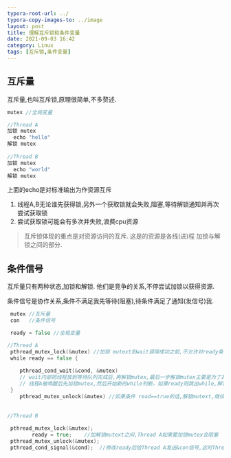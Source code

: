 ```yaml
---
typora-root-url: ../
typora-copy-images-to: ../image
layout: post
title: 理解互斥锁和条件变量
date: 2021-09-03 16:42
category: Linux
tags: [互斥锁,条件变量]
---
```




## 互斥量

互斥量,也叫互斥锁,原理很简单,不多赘述.

```c
mutex //全局变量

//Thread A
加锁 mutex
  echo "hello"  
解锁 mutex
  
//Thread B 
加锁 mutex
  echo "world"
解锁 mutex
```

上面的echo是对标准输出为作资源互斥

1. 线程A,B无论谁先获得锁,另外一个获取锁就会失败,阻塞,等待解锁通知并再次尝试获取锁
2. 尝试获取锁可能会有多次并失败,浪费cpu资源

> 互斥锁体现的重点是对资源访问的互斥.  这是的资源是各线(进)程 加锁与解锁之间的部分.



## 条件信号

互斥量只有两种状态,加锁和解锁. 他们是竞争的关系,不停尝试加锁以获得资源.

条件信号是协作关系,条件不满足我先等待(阻塞),待条件满足了通知(发信号)我.

```go
 mutex //互斥量
 con   //条件信号

 ready = false //全局变量

//Thread A
 pthread_mutex_lock(&mutex) //加锁 mutext到wait调用成功之前,不允许对ready条件进行修改。如果这里不加锁mutex的话，有可能在pthread_cond_wait调用未完成（没把当前线程成功放到等待队列）之前，别的线程改变了条件ready, 这个时候Thread A还没有成功进入到等待队列，所以无法被唤醒，也就错过此唤醒信号，Thread会继续阻塞，但此时条件却已经被改变。
 while ready == false {
   			
   	pthread_cond_wait(&cond, &mutex) 
    // wait内部把线程放到等待队列完成后,再解锁mutex,最后一步解锁mutex主要是为了其他线程这时可以获取mutex并得到修改条件变量 ready的机会,然后通过发送con信号来唤醒线程A
    // 线程A被唤醒后先加锁mutex,然后开始新的while判断，如果ready则跳出while,解锁mutex,执行后面的操作。 如果not ready 则继续阻塞等待。
 }
	pthread_mutex_unlock(&mutex) //如果条件 read==true的话,解锁mutext,继续执行条件满足后的操作
  
  
//Thread B
    
 pthread_mutex_lock(&mutex);
		ready = true;    //加解锁mutext之间,Thread A如果要加锁mutex会阻塞
 pthread_mutex_unlock(&mutex);
 pthread_cond_signal(&cond);  //修改ready后给Thread A发送&con信号,这时Thread A 已经被其他信号唤醒且刚好获取锁,那么 while不会运行(不会阻塞),然后解锁mutex 继续运行符合条件后的操作, 如果Thread A还在阻塞,信号con将其唤醒,然后执行后面的操作.
```



